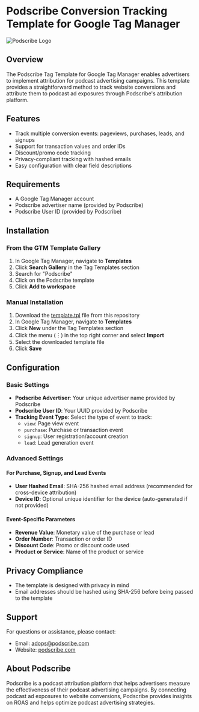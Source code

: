# Podscribe Conversion Tracking Template for Google Tag Manager

![Podscribe Logo](https://images.squarespace-cdn.com/content/v1/60fdad6fb704f7471c09aed5/5f3574f3-02e7-40ef-a62c-7bce3e5850fa/Group+611.png?format=100w)

## Overview

The Podscribe Tag Template for Google Tag Manager enables advertisers to implement attribution for podcast advertising campaigns. This template provides a straightforward method to track website conversions and attribute them to podcast ad exposures through Podscribe's attribution platform.

## Features

- Track multiple conversion events: pageviews, purchases, leads, and signups
- Support for transaction values and order IDs
- Discount/promo code tracking
- Privacy-compliant tracking with hashed emails
- Easy configuration with clear field descriptions

## Requirements

- A Google Tag Manager account
- Podscribe advertiser name (provided by Podscribe)
- Podscribe User ID (provided by Podscribe)

## Installation

### From the GTM Template Gallery

1. In Google Tag Manager, navigate to **Templates**
2. Click **Search Gallery** in the Tag Templates section
3. Search for "Podscribe"
4. Click on the Podscribe template
5. Click **Add to workspace**

### Manual Installation

1. Download the [template.tpl](template/template.tpl) file from this repository
2. In Google Tag Manager, navigate to **Templates**
3. Click **New** under the Tag Templates section
4. Click the menu (︙) in the top right corner and select **Import**
5. Select the downloaded template file
6. Click **Save**

## Configuration

### Basic Settings

- **Podscribe Advertiser**: Your unique advertiser name provided by Podscribe
- **Podscribe User ID**: Your UUID provided by Podscribe
- **Tracking Event Type**: Select the type of event to track:
  - `view`: Page view event
  - `purchase`: Purchase or transaction event
  - `signup`: User registration/account creation
  - `lead`: Lead generation event

### Advanced Settings

#### For Purchase, Signup, and Lead Events

- **User Hashed Email**: SHA-256 hashed email address (recommended for cross-device attribution)
- **Device ID**: Optional unique identifier for the device (auto-generated if not provided)

#### Event-Specific Parameters

- **Revenue Value**: Monetary value of the purchase or lead
- **Order Number**: Transaction or order ID
- **Discount Code**: Promo or discount code used
- **Product or Service**: Name of the product or service

## Privacy Compliance

- The template is designed with privacy in mind
- Email addresses should be hashed using SHA-256 before being passed to the template

## Support

For questions or assistance, please contact:
- Email: adops@podscribe.com
- Website: [podscribe.com](https://podscribe.com)


## About Podscribe

Podscribe is a podcast attribution platform that helps advertisers measure the effectiveness of their podcast advertising campaigns. By connecting podcast ad exposures to website conversions, Podscribe provides insights on ROAS and helps optimize podcast advertising strategies.
